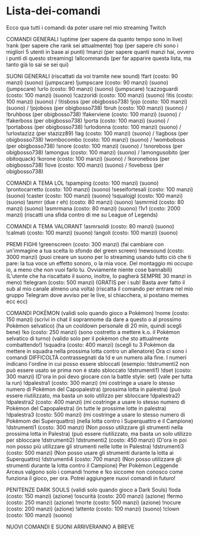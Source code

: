 # Lista-dei-comandi
Ecco qua tutti i comandi da poter usare nel mio streaming Twitch

COMANDI GENERALI
!uptime (per sapere da quanto tempo sono in live)
!rank (per sapere che rank sei attualmente)
!top (per sapere chi sono i migliori 5 utenti in base ai punti)
!manzi (per sapere quanti manzi hai, ovvero i punti di questo streaming)
!allcommands (per far apparire questa lista, ma tanto già lo sai se sei qui)

SUONI GENERALI (riscattati da voi tramite new sound)
!fart (costo: 90 manzi) (suono) (jumpscare)
!jumpscare (costo: 90 manzi) (suono) (jumpscare)
!urlo (costo: 90 manzi) (suono) (jumpscare)
!cazzoguardi (costo: 100 manzi) (suono)
!cazzoridi (costo: 100 manzi) (suono)
!itis (costo: 100 manzi) (suono) / !itisboss (per obigbosso738)
!jojo (costo: 100 manzi) (suono) / !jojoboss (per obigbosso738)
!bruh (costo: 100 manzi) (suono) / !bruhboss (per obigbosso738)
!fakerviene (costo: 100 manzi) (suono) / !fakerboss (per obigbosso738)
!porta (costo: 100 manzi) (suono) / !portaboss (per obigbosso738)
!urlodonna (costo: 100 manzi) (suono) / !urlostazizz (per stazizz89)
!lag (costo: 100 manzi) (suono) / !lagboss (per obigbosso738)
!wombocombo (costo: 100 manzi) (suono) / !womboboss (per obigbosso738)
!snore (costo: 100 manzi) (suono) / !snoreboss (per obigbosso738)
!amongus (costo: 100 manzi) (suono) / !amongusobito (per obitoquack)
!korone (costo: 100 manzi) (suono) / !koroneboss (per obigbosso738)
!love (costo: 100 manzi) (suono) / !loveboss (per obigbosso738)

COMANDI A TEMA LOL
!spamping (costo: 100 manzi) (suono)
!prontocarretto (costo: 100 manzi) (suono)
!seseifortesali (costo: 100 manzi) (suono)
!caster (costo: 100 manzi) (suono)
!squalojgl (costo: 100 manzi) (suono)
!asmrr (due r eh) (costo: 80 manzi) (suono)
!asmrmid (costo: 80 manzi) (suono)
!asmrmana (costo: 80 manzi) (suono)
!1v1 (costo: 2000 manzi) (riscatti una sfida contro di me su League of Legends)

COMANDI A TEMA VALORANT
!asmrsoldi (costo: 80 manzi) (suono)
!calmati (costo: 100 manzi) (suono)
!angoli (costo: 100 manzi) (suono)

PREMI FIGHI
!greenscreen (costo: 300 manzi) (fai cambiare con un'immagine a tua scelta lo sfondo del green screen)
!newsound (costo: 3000 manzi) (puoi creare un suono per lo streaming usando tutto ciò che ti pare: la tua voce un effetto sonoro, o la mia voce. Del montaggio mi occupo io, a meno che non vuoi farlo tu. Ovviamente niente cose bannabili) (L'utente che ha riscattato il suono, inoltre, lo pagherà SEMPRE 30 manzi in meno)
!telegram (costo: 500 manzi) (GRATIS per i sub! Basta aver fatto il sub al mio canale almeno una volta) (riscatta il comando per entrare nel mio gruppo Telegram dove avviso per le live, si chiacchera, si postano memes ecc ecc)

COMANDI POKÈMON (validi solo quando gioco a Pokèmon)
!nome (costo: 150 manzi) (scrivi in chat il soprannome da dare a questo o al prossimo Pokèmon       selvatico) (ha un cooldown personale di 20 min, quindi scegli bene)
!ko (costo: 250 manzi) (sono costretto a mettere k.o. il Pokèmon selvatico di turno) (valido solo per il pokèmon che sto attualmente combattendo!)
!squadra (costo: 400 manzi) (scegli tu 3 Pokèmon da mettere in squadra nella prossima lotta contro un allenatore)
Ora ci sono i comandi DIFFICOLTÀ contrassegnati da !d e un numero alla fine. I numeri indicano l'ordine in cui posso essere sbloccati (esempio: !dstrumenti2 non può essere usato se prima non è stato sbloccato !dstrumenti1)
!dset (costo: 300 manzi) (D'ora in poi devo giocare con la battle style: set) (vale per tutta la run)
!dpalestra1 (costo: 300 manzi) (mi costringe a usare lo stesso numero di Pokèmon del Capopalestra) (prossima lotta in palestra) (può essere riutilizzato, ma basta un solo utilizzo per sbloccare !dpalestra2)
!dpalestra2 (costo: 400 manzi) (mi costringe a usare lo stesso numero di Pokèmon del Capopalestra) (in tutte le prossime lotte in palestra)
!dpalestra3 (costo: 500 manzi) (mi costringe a usare lo stesso numero di Pokèmom dei Superquattro) (nella lotta contro i Superquattro e il Campione)
!dstrumenti1 (costo: 300 manzi) (Non posso utilizzare gli strumenti nella prossima lotta in Palestra) (può essere riutilizzato, ma basta un solo utilizzo per sbloccare !dstrumenti2)
!dstrumenti2 (costo: 450 manzi) (D'ora in poi non posso più utilizzare gli strumenti nelle lotte in Palestra)
!dstrumenti3 (costo: 500 manzi) (Non posso usare gli strumenti durante la lotta ai Superquattro)
!dstrumenti4 (costo: 700 manzi) (Non posso utilizzare gli strumenti durante la lotta contro il Campione)
Per Pokèmon Leggende Arceus valgono solo i comandi !nome e !ko siccome non conosco come funziona il gioco, per ora. Potrei aggiungere nuovi comandi in futuro!

PENITENZE DARK SOULS (validi solo quando gioco a Dark Souls)
!loda (costo: 150 manzi) (azione)
!oscurità (costo: 200 manzi) (azione)
!fermo (costo: 250 manzi) (azione)
!morte (costo: 500 manzi) (azione)
!nocure (costo: 200 manzi) (azione)
!attento (costo: 100 manzi) (suono)
!clown (costo: 100 manzi) (suono)

NUOVI COMANDI E SUONI ARRIVERANNO A BREVE
